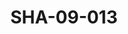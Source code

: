 ---
pid: SHA-09-013
title: SHA-09-013
language: ar
collection: شرحبيل احمد
original_label: 
rights: شرحبيل احمد
location_of_original: شرحبيل احمد
photographer_or_studio: 
scanned_from: photograph 7.3 by 10.4
_date: '1964'
location: جنوب السودان
description: شرحبيل احمد
additional_notes: 
permission_display: 'yes'
on_server: 'no'
on_website: 'no'
permalink: "/archive/ar/sha-09-013.html"
layout: photo-page
---